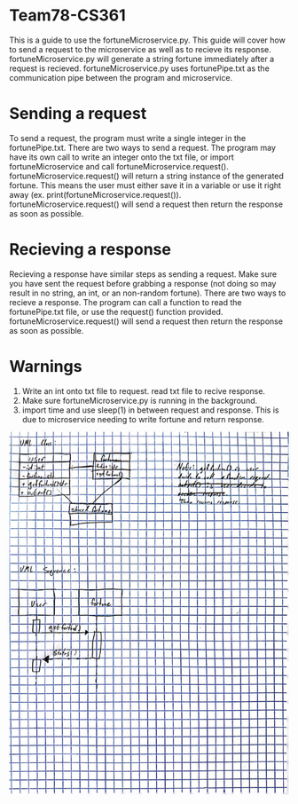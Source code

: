 # Team78-CS361

This is a guide to use the fortuneMicroservice.py. This guide will cover how to send a request to the microservice as well as to recieve its response. fortuneMicroservice.py will generate a string fortune immediately after a request is recieved. fortuneMicroservice.py uses fortunePipe.txt as the communication pipe between the program and microservice.

# Sending a request
To send a request, the program must write a single integer in the fortunePipe.txt. There are two ways to send a request. The program may have its own call to write an integer onto the txt file, or import fortuneMicroservice and call fortuneMicroservice.request(). fortuneMicroservice.request() will return a string instance of the generated fortune. This means the user must either save it in a variable or use it right away (ex. print(fortuneMicroservice.request()). fortuneMicroservice.request() will send a request then return the response as soon as possible.


# Recieving a response
Recieving a response have similar steps as sending a request. Make sure you have sent the request before grabbing a response (not doing so may result in no string, an int, or an non-random fortune). There are two ways to recieve a response. The program can call a function to read the fortunePipe.txt file, or use the request() function provided. fortuneMicroservice.request() will send a request then return the response as soon as possible.

# Warnings
1. Write an int onto txt file to request. read txt file to recive response.
2. Make sure fortuneMicroservice.py is running in the background.
3. import time and use sleep(1) in between request and response. This is due to microservice needing to write fortune and return response.

![alt text](https://github.com/johnha12/Team78-CS361/blob/main/CS%20361%20A8_1.jpg?raw=true)

